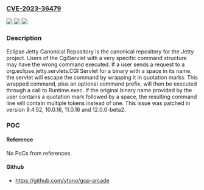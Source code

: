 ### [CVE-2023-36479](https://cve.mitre.org/cgi-bin/cvename.cgi?name=CVE-2023-36479)
![](https://img.shields.io/static/v1?label=Product&message=jetty.project&color=blue)
![](https://img.shields.io/static/v1?label=Version&message=%3D%20%3E%3D%209.0.0%2C%20%3C%3D%209.4.51%20&color=brighgreen)
![](https://img.shields.io/static/v1?label=Vulnerability&message=CWE-149%3A%20Improper%20Neutralization%20of%20Quoting%20Syntax&color=brighgreen)

### Description

Eclipse Jetty Canonical Repository is the canonical repository for the Jetty project. Users of the CgiServlet with a very specific command structure may have the wrong command executed. If a user sends a request to a org.eclipse.jetty.servlets.CGI Servlet for a binary with a space in its name, the servlet will escape the command by wrapping it in quotation marks. This wrapped command, plus an optional command prefix, will then be executed through a call to Runtime.exec. If the original binary name provided by the user contains a quotation mark followed by a space, the resulting command line will contain multiple tokens instead of one. This issue was patched in version 9.4.52, 10.0.16, 11.0.16 and 12.0.0-beta2.

### POC

#### Reference
No PoCs from references.

#### Github
- https://github.com/ytono/gcp-arcade

